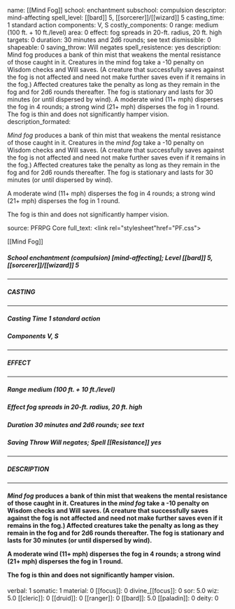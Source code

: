 name: [[Mind Fog]]
school: enchantment
subschool: compulsion
descriptor: mind-affecting
spell_level: [[bard]] 5, [[sorcerer]]/[[wizard]] 5
casting_time: 1 standard action
components: V, S
costly_components: 0
range: medium (100 ft. + 10 ft./level)
area: 0
effect: fog spreads in 20-ft. radius, 20 ft. high
targets: 0
duration: 30 minutes and 2d6 rounds; see text
dismissible: 0
shapeable: 0
saving_throw: Will negates
spell_resistence: yes
description: Mind fog produces a bank of thin mist that weakens the mental resistance of those caught in it. Creatures in the mind fog take a -10 penalty on Wisdom checks and Will saves. (A creature that successfully saves against the fog is not affected and need not make further saves even if it remains in the fog.) Affected creatures take the penalty as long as they remain in the fog and for 2d6 rounds thereafter. The fog is stationary and lasts for 30 minutes (or until dispersed by wind).  A moderate wind (11+ mph) disperses the fog in 4 rounds; a strong wind (21+ mph) disperses the fog in 1 round.  The fog is thin and does not significantly hamper vision.
description_formated: <p><i>Mind fog</i> produces a bank of thin mist that weakens the mental resistance of those caught in it. Creatures in the <i>mind fog</i> take a -10 penalty on Wisdom checks and Will saves. (A creature that successfully saves against the fog is not affected and need not make further saves even if it remains in the fog.) Affected creatures take the penalty as long as they remain in the fog and for 2d6 rounds thereafter. The fog is stationary and lasts for 30 minutes (or until dispersed by wind).</p><p>A moderate wind (11+ mph) disperses the fog in 4 rounds; a strong wind (21+ mph) disperses the fog in 1 round.</p><p>The fog is thin and does not significantly hamper vision.</p>
source: PFRPG Core
full_text: <link rel="stylesheet"href="PF.css"><div class="heading"><p class="alignleft">[[Mind Fog]]</p><div style="clear: both;"></div></div><div><h5><b>School </b>enchantment (compulsion) [mind-affecting]; <b>Level </b>[[bard]] 5, [[sorcerer]]/[[wizard]] 5</h5></div><hr/><div><h5><b>CASTING</b></h5></div><hr/><div><h5><b>Casting Time </b>1 standard action</h5><h5><b>Components </b>V, S</h5></div><hr/><div><h5><b>EFFECT</b></h5></div><hr/><div><h5><b>Range </b>medium (100 ft. + 10 ft./level)</h5><h5><b>Effect </b>fog spreads in 20-ft. radius, 20 ft. high</h5><h5><b>Duration </b>30 minutes and 2d6 rounds; see text</h5><h5><b>Saving Throw </b>Will negates; <b>Spell [[Resistance]] </b>yes</h5></div><hr/><div><h5><b>DESCRIPTION</b></h5></div><hr/><div><h4><p><i>Mind fog</i> produces a bank of thin mist that weakens the mental resistance of those caught in it. Creatures in the <i>mind fog</i> take a -10 penalty on Wisdom checks and Will saves. (A creature that successfully saves against the fog is not affected and need not make further saves even if it remains in the fog.) Affected creatures take the penalty as long as they remain in the fog and for 2d6 rounds thereafter. The fog is stationary and lasts for 30 minutes (or until dispersed by wind).</p><p>A moderate wind (11+ mph) disperses the fog in 4 rounds; a strong wind (21+ mph) disperses the fog in 1 round.</p><p>The fog is thin and does not significantly hamper vision.</p></h4></div>
verbal: 1
somatic: 1
material: 0
[[focus]]: 0
divine_[[focus]]: 0
sor: 5.0
wiz: 5.0
[[cleric]]: 0
[[druid]]: 0
[[ranger]]: 0
[[bard]]: 5.0
[[paladin]]: 0
deity: 0
